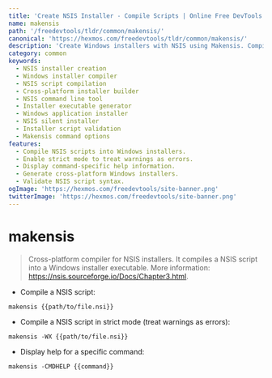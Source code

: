 ```yaml
---
title: 'Create NSIS Installer - Compile Scripts | Online Free DevTools by Hexmos'
name: makensis
path: '/freedevtools/tldr/common/makensis/'
canonical: 'https://hexmos.com/freedevtools/tldr/common/makensis/'
description: 'Create Windows installers with NSIS using Makensis. Compile NSIS scripts into executable installers. Free online tool, no registration required.'
category: common
keywords:
  - NSIS installer creation
  - Windows installer compiler
  - NSIS script compilation
  - Cross-platform installer builder
  - NSIS command line tool
  - Installer executable generator
  - Windows application installer
  - NSIS silent installer
  - Installer script validation
  - Makensis command options
features:
  - Compile NSIS scripts into Windows installers.
  - Enable strict mode to treat warnings as errors.
  - Display command-specific help information.
  - Generate cross-platform Windows installers.
  - Validate NSIS script syntax.
ogImage: 'https://hexmos.com/freedevtools/site-banner.png'
twitterImage: 'https://hexmos.com/freedevtools/site-banner.png'
---
```


# makensis

> Cross-platform compiler for NSIS installers.
> It compiles a NSIS script into a Windows installer executable.
> More information: <https://nsis.sourceforge.io/Docs/Chapter3.html>.

- Compile a NSIS script:

`makensis {{path/to/file.nsi}}`

- Compile a NSIS script in strict mode (treat warnings as errors):

`makensis -WX {{path/to/file.nsi}}`

- Display help for a specific command:

`makensis -CMDHELP {{command}}`
